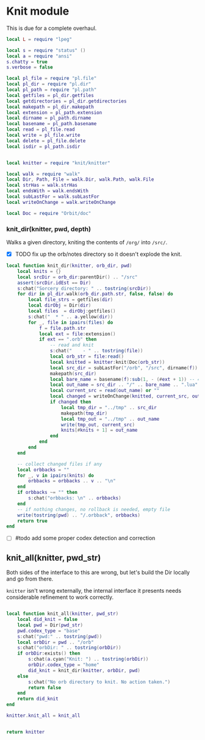 # Knit module


 This is due for a complete overhaul.

```lua
local L = require "lpeg"

local s = require "status" ()
local a = require "ansi"
s.chatty = true
s.verbose = false

local pl_file = require "pl.file"
local pl_dir = require "pl.dir"
local pl_path = require "pl.path"
local getfiles = pl_dir.getfiles
local getdirectories = pl_dir.getdirectories
local makepath = pl_dir.makepath
local extension = pl_path.extension
local dirname = pl_path.dirname
local basename = pl_path.basename
local read = pl_file.read
local write = pl_file.write
local delete = pl_file.delete
local isdir = pl_path.isdir


local knitter = require "knit/knitter"

local walk = require "walk"
local Dir, Path, File = walk.Dir, walk.Path, walk.File
local strHas = walk.strHas
local endsWith = walk.endsWith
local subLastFor = walk.subLastFor
local writeOnChange = walk.writeOnChange

local Doc = require "Orbit/doc"

```
### knit_dir(knitter, pwd, depth)

 Walks a given directory, kniting the contents of ``/org/``
 into ``/src/``.


 - [X] TODO fix up the orb/notes directory so it doesn't explode
       the knit.

```lua
local function knit_dir(knitter, orb_dir, pwd)
    local knits = {}
    local srcDir = orb_dir:parentDir() .. "/src"
    assert(srcDir.idEst == Dir)
    s:chat("Sorcery directory: " .. tostring(srcDir))
    for dir in pl_dir.walk(orb_dir.path.str, false, false) do
        local file_strs = getfiles(dir)
        local dirObj = Dir(dir)
        local files  = dirObj:getfiles()
        s:chat("  * " .. a.yellow(dir))
        for _, file in ipairs(files) do
            f = file.path.str
            local ext = file:extension()
            if ext == ".orb" then
                -- read and knit
                s:chat("    - " .. tostring(file))
                local orb_str = file:read()
                local knitted = knitter:knit(Doc(orb_str))
                local src_dir = subLastFor("/orb", "/src", dirname(f))
                makepath(src_dir)
                local bare_name = basename(f):sub(1, - (#ext + 1)) -- 4 == #".orb"
                local out_name = src_dir .. "/" .. bare_name .. ".lua"
                local current_src = read(out_name) or ""
                local changed = writeOnChange(knitted, current_src, out_name, 0)
                if changed then
                    local tmp_dir = "../tmp" .. src_dir
                    makepath(tmp_dir)
                    local tmp_out = "../tmp" .. out_name
                    write(tmp_out, current_src)
                    knits[#knits + 1] = out_name
                end
            end
        end
    end

    -- collect changed files if any
    local orbbacks = ""
    for _, v in ipairs(knits) do
        orbbacks = orbbacks .. v .. "\n"
    end
    if orbbacks ~= "" then
        s:chat("orbbacks: \n" .. orbbacks)
    end
    -- if nothing changes, no rollback is needed, empty file
    write(tostring(pwd) .. "/.orbback", orbbacks)
    return true
end

```

- [ ] #todo add some proper codex detection and correction


## knit_all(knitter, pwd_str)

Both sides of the interface to this are wrong, but let's build
the Dir locally and go from there.


``knitter`` isn't wrong externally, the internal interface it
presents needs considerable refinement to work correctly.

```lua

local function knit_all(knitter, pwd_str)
    local did_knit = false
    local pwd = Dir(pwd_str)
    pwd.codex_type = "base"
    s:chat("pwd:" .. tostring(pwd))
    local orbDir = pwd .. "/orb"
    s:chat("orbDir: " .. tostring(orbDir))
    if orbDir:exists() then
        s:chat(a.cyan("Knit: ") .. tostring(orbDir))
        orbDir.codex_type = "home"
        did_knit = knit_dir(knitter, orbDir, pwd)
    else
        s:chat("No orb directory to knit. No action taken.")
        return false
    end
    return did_knit
end

knitter.knit_all = knit_all


return knitter
```
